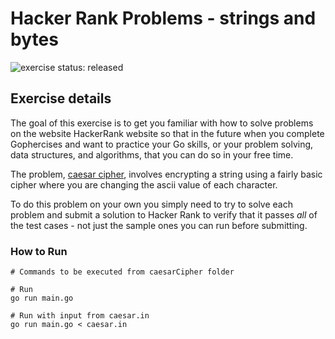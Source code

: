 # Hacker Rank Problems - strings and bytes

![exercise status: released](https://img.shields.io/badge/exercise%20status-released-green.svg?style=for-the-badge)

## Exercise details

The goal of this exercise is to get you familiar with how to solve problems on the website HackerRank website so that in the future when you complete Gophercises and want to practice your Go skills, or your problem solving, data structures, and algorithms, that you can do so in your free time.

The problem, [caesar cipher](https://www.hackerrank.com/challenges/caesar-cipher-1/problem), involves encrypting a string using a fairly basic cipher where you are changing the ascii value of each character.

To do this problem on your own you simply need to try to solve each problem and submit a solution to Hacker Rank to verify that it passes *all* of the test cases - not just the sample ones you can run before submitting.

### How to Run
```
# Commands to be executed from caesarCipher folder

# Run
go run main.go

# Run with input from caesar.in
go run main.go < caesar.in
```